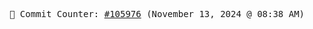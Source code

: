 <p align="center">
    <samp>
        📮 Commit Counter: <a href="https://github.com/Javascript-void0/Javascript-void0/commits/main">#105976</a> (November 13, 2024 @ 08:38 AM)
    </samp>
</p>